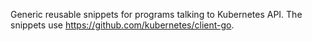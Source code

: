 Generic reusable snippets for programs talking to Kubernetes API. The snippets use https://github.com/kubernetes/client-go.